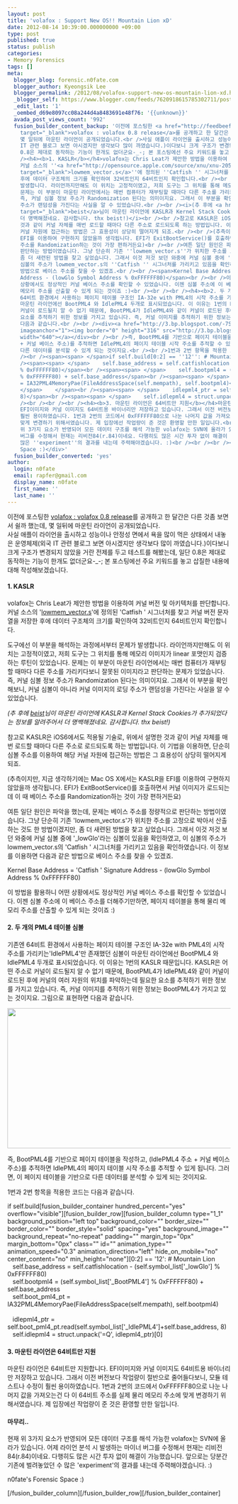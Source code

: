 ```yaml
---
layout: post
title: 'volafox : Support New OS!! Mountain Lion xD'
date: 2012-08-14 10:39:00.000000000 +09:00
type: post
published: true
status: publish
categories:
- Memory Forensics
tags: []
meta:
  blogger_blog: forensic.n0fate.com
  blogger_author: Kyeongsik Lee
  blogger_permalink: /2012/08/volafox-support-new-os-mountain-lion-xd.html
  _blogger_self: https://www.blogger.com/feeds/7620918615785302711/posts/default/405726472750972596
  _edit_last: '1'
  _oembed_d69e8097cc08a244d4a8483691e48f76: '{{unknown}}'
  avada_post_views_count: '992'
  fusion_builder_content_backup: '이전에 포스팅한 <a href="http://feedbeef.blogspot.kr/2012/08/volafox-volafox-08-release.html"
    target="_blank">volafox : volafox 0.8 release</a>를 공개하고 한 달간은 다른 것좀 보면서 쉴까 했는데,
    몇 일뒤에 마운틴 라이언이 공개되었습니다.<br />사실 애플이 라이언을 출시하고 성능이나 안정성 면에서 욕을 많이 먹은 상태에서 내놓은 운영체제(외국
    IT 관련 블로그 보면 아시겠지만 생각보다 많이 까였습니다.)이다보니 크게 구조가 변경되지 않았을 거란 전제를 두고 테스트를 해봤는데, 일단
    0.8은 제대로 동작하는 기능이 한개도 없더군요-_-; 본 포스팅에선 주요 키워드를 놓고 삽질한 내용에 대해 작성해보겠습니다.<br /><br
    /><h4><b>1. KASLR</b></h4>volafox는 Chris Leat가 제안한 방법을 이용하여 커널 버전 및 아키텍처를 판단합니다.
    커널 소스의 ''<a href="http://opensource.apple.com/source/xnu/xnu-2050.7.9/osfmk/i386/lowmem_vectors.s"
    target="_blank">lowmem_vector.s</a>''에 정의된 ''Catfish '' 시그너처를 찾고 커널 버전 문자열을 저장한
    후에 데이터 구조체의 크기를 확인하여 32비트인지 64비트인지 확인합니다.<br /><br />도구에선 이 부분을 해석하는 과정에서부터 문제가
    발생합니다. 라이언까지만해도 이 위치는 고정적이였고, 저희 도구는 그 위치를 통해 메모리 이미지가 linear 포맷인지 검증하는 루틴이 있었습니다.
    문제는 이 부분이 마운틴 라이언에서는 매번 컴퓨터가 재부팅할 때마다 다른 주소를 가리키다보니 잘못된 이미지라고 판단하는 문제가 있었습니다.
    즉, 커널 심볼 정보 주소가 Randomization 된다는 의미이지요. 그래서 이 부분을 확인해보니, 커널 심볼이 아니라 커널 이미지의 로딩
    주소가 랜덤성을 가진다는 사실을 알 수 있었습니다.<br /><br /><i>(추 후에 <a href="http://twitter.com/beist"
    target="_blank">beist</a>님이 마운틴 라이언에 KASLR과 Kernel Stack Cookies가 추가되었다는 정보를 알려주어서
    더 명백해졌네요. 감사합니다. thx beist!)</i><br /><br />참고로 KASLR은 iOS6에서도 적용될 기술로, 위에서 설명한
    것과 같이 커널 자체를 매번 로드할 때마다 다른 주소로 로드되도록 하는 방법입니다. 이 기법을 이용하면, 단순히 심볼 주소를 이용하여 해당
    커널 자원에 접근하는 방법은 그 효용성이 상당히 떨어지게 되죠.<br /><br />(추측이지만, 지금 생각하기에는 Mac OS X에서는 KASLR을
    EFI를 이용하여 구현하지 않았을까 생각됩니다. EFI가 ExitBootService()를 호출하면서 커널 이미지가 로드되는데 이 때 베이스
    주소를 Randomization하는 것이 가장 편하거든요)<br /><br />여튼 일단 원인은 파악을 했는데, 문제는 베이스 주소를 정량적으로
    판단하는 방법이였습니다. 그냥 단순히 기존 ''lowmem_vector.s''가 위치한 주소를 고정으로 박아서 산출하는 것도 한 방법이겠지만,
    좀 더 새련된 방법을 찾고 싶었습니다. 그래서 이것 저것 보던 와중에 커널 심볼 중에 ''_lowGlo''라는 심볼이 있음을 확인하였고, 이
    심볼의 주소가 lowmem_vector.s의 ''Catfish '' 시그너처를 가리키고 있음을 확인하였습니다. 이 정보를 이용하면 다음과 같은
    방법으로 베이스 주소를 찾을 수 있겠죠.<br /><br /><span>Kernel Base Address = ''Catfish '' Signature
    Address - (lowGlo Symbol Address % 0xFFFFFF80)</span><br /><br />이 방법을 활용하니 어떤
    상황에서도 정상적인 커널 베이스 주소를 확인할 수 있었습니다. 이젠 심볼 주소에 이 베이스 주소를 더해주기만하면, 페이지 테이블을 통해 물리
    메모리 주소를 산출할 수 있게 되는 것이죠 :)<br /><br /><br /><h4><b>2. 두 개의 PML4 테이블 심볼</b></h4>기존엔
    64비트 환경에서 사용하는 페이지 테이블 구조인 IA-32e with PML4의 시작 주소를 가리키는''IdlePML4''만 존재했던 심볼이
    마운틴 라이언에선 BootPML4 와 IdlePML4 두개로 표시되었습니다. 이 이유는 1번의 KASLR 때문입니다. KASLR은 어떤 주소로
    커널이 로드될지 알 수 없기 때문에, BootPML4가 IdlePML4와 같이 커널이 로드된 후에 커널의 여러 자원의 위치를 파악하는데 필요한
    요소를 추적하기 위한 정보를 가지고 있습니다. 즉, 커널 이미지를 추적하기 위한 정보는 BootPML4가 가지고 있는 것이지요. 그림으로 표현하면
    다음과 같습니다.<br /><br /><div><a href="http://3.bp.blogspot.com/-7SO4nmmgNNY/UCmqJMSNhLI/AAAAAAAAAr8/lUdX1xK3YxQ/s1600/1.PNG"
    imageanchor="1"><img border="0" height="316" src="http://3.bp.blogspot.com/-7SO4nmmgNNY/UCmqJMSNhLI/AAAAAAAAAr8/lUdX1xK3YxQ/s640/1.PNG"
    width="640"></a></div><br /><br />즉, BootPML4를 기반으로 페이지 테이블을 작성하고, (IdlePML4 주소
    + 커널 베이스 주소)를 추적하면 IdlePML4의 페이지 테이블 시작 주소를 추적할 수 있게 됩니다. 그러면, 이 페이지 테이블을 기반으로
    다른 데이터를 분석할 수 있게 되는 것이지요.<br /><br />1번과 2번 항목을 적용한 코드는 다음과 같습니다.<br /><br /><br
    /><br /><span><span> </span>if self.build[0:2] == ''12'': # Mountain Lion</span><br
    /><span><span> </span>    self.base_address = self.catfishlocation - (self.symbol_list[''_lowGlo'']
    % 0xFFFFFF80)</span><br /><span><span> </span>    self.bootpml4 = (self.symbol_list[''_BootPML4'']
    % 0xFFFFFF80) + self.base_address</span><br /><span><span> </span>    self.boot_pml4_pt
    = IA32PML4MemoryPae(FileAddressSpace(self.mempath), self.bootpml4)</span><br /><span><span>
    </span>    </span><br /><span><span> </span>    idlepml4_ptr = self.boot_pml4_pt.read(self.symbol_list[''_IdlePML4'']+self.base_address,
    8)</span><br /><span><span> </span>    self.idlepml4 = struct.unpack(''=Q'', idlepml4_ptr)[0]</span><br
    /><br /><br /><br /><h4><b>3. 마운틴 라이언은 64비트만 지원</b></h4>마운틴 라이언은 64비트만 지원합니다.
    EFI이미지와 커널 이미지도 64비트용 바이너리만 저장하고 있습니다. 그래서 이전 버전보다 작업량이 절반으로 줄어들다보니, 모듈 테스트나 수정이
    훨씬 용이하였습니다. 1번과 2번의 코드에서 0xFFFFFF80으로 나눈 나머지 값을 가져오는건 다 이 64비트 주소를 실제 물리 메모리 주소에
    맞게 변경하기 위해서였습니다. 제 입장에선 작업량이 준 것은 환영할 만한 일입니다.<br /><br /><br /><h4><b>마무리..</b></h4>현재
    위 3가지 요소가 반영되어 모든 데이터 구조를 해석 가능한 volafox는 SVN에 올라가 있습니다. 어제 라이언 분석 시 발생하는 마이너
    버그를 수정해서 현재는 리비전84(r.84)이네요. 다행히도 많은 시간 투자 없이 해결이 가능했습니다. 앞으로는 당분간 기존에 벌려놓았던 수
    많은 ''experiment''의 결과를 내는데 주력해야겠습니다. :)<br /><br /><br /><div>n0fate''s Forensic
    Space :)</div>'
  fusion_builder_converted: 'yes'
author:
  login: n0fate
  email: rapfer@gmail.com
  display_name: n0fate
  first_name: ''
  last_name: ''
---
```

<p>이전에 포스팅한 <a href="http://feedbeef.blogspot.kr/2012/08/volafox-volafox-08-release.html" target="_blank">volafox : volafox 0.8 release</a>를 공개하고 한 달간은 다른 것좀 보면서 쉴까 했는데, 몇 일뒤에 마운틴 라이언이 공개되었습니다.<br />사실 애플이 라이언을 출시하고 성능이나 안정성 면에서 욕을 많이 먹은 상태에서 내놓은 운영체제(외국 IT 관련 블로그 보면 아시겠지만 생각보다 많이 까였습니다.)이다보니 크게 구조가 변경되지 않았을 거란 전제를 두고 테스트를 해봤는데, 일단 0.8은 제대로 동작하는 기능이 한개도 없더군요-_-; 본 포스팅에선 주요 키워드를 놓고 삽질한 내용에 대해 작성해보겠습니다.</p>
<h4><b>1. KASLR</b></h4>
<p>volafox는 Chris Leat가 제안한 방법을 이용하여 커널 버전 및 아키텍처를 판단합니다. 커널 소스의 '<a href="http://opensource.apple.com/source/xnu/xnu-2050.7.9/osfmk/i386/lowmem_vectors.s" target="_blank">lowmem_vector.s</a>'에 정의된 'Catfish ' 시그너처를 찾고 커널 버전 문자열을 저장한 후에 데이터 구조체의 크기를 확인하여 32비트인지 64비트인지 확인합니다.</p>
<p>도구에선 이 부분을 해석하는 과정에서부터 문제가 발생합니다. 라이언까지만해도 이 위치는 고정적이였고, 저희 도구는 그 위치를 통해 메모리 이미지가 linear 포맷인지 검증하는 루틴이 있었습니다. 문제는 이 부분이 마운틴 라이언에서는 매번 컴퓨터가 재부팅할 때마다 다른 주소를 가리키다보니 잘못된 이미지라고 판단하는 문제가 있었습니다. 즉, 커널 심볼 정보 주소가 Randomization 된다는 의미이지요. 그래서 이 부분을 확인해보니, 커널 심볼이 아니라 커널 이미지의 로딩 주소가 랜덤성을 가진다는 사실을 알 수 있었습니다.</p>
<p><i>(추 후에 <a href="http://twitter.com/beist" target="_blank">beist</a>님이 마운틴 라이언에 KASLR과 Kernel Stack Cookies가 추가되었다는 정보를 알려주어서 더 명백해졌네요. 감사합니다. thx beist!)</i></p>
<p>참고로 KASLR은 iOS6에서도 적용될 기술로, 위에서 설명한 것과 같이 커널 자체를 매번 로드할 때마다 다른 주소로 로드되도록 하는 방법입니다. 이 기법을 이용하면, 단순히 심볼 주소를 이용하여 해당 커널 자원에 접근하는 방법은 그 효용성이 상당히 떨어지게 되죠.</p>
<p>(추측이지만, 지금 생각하기에는 Mac OS X에서는 KASLR을 EFI를 이용하여 구현하지 않았을까 생각됩니다. EFI가 ExitBootService()를 호출하면서 커널 이미지가 로드되는데 이 때 베이스 주소를 Randomization하는 것이 가장 편하거든요)</p>
<p>여튼 일단 원인은 파악을 했는데, 문제는 베이스 주소를 정량적으로 판단하는 방법이였습니다. 그냥 단순히 기존 'lowmem_vector.s'가 위치한 주소를 고정으로 박아서 산출하는 것도 한 방법이겠지만, 좀 더 새련된 방법을 찾고 싶었습니다. 그래서 이것 저것 보던 와중에 커널 심볼 중에 '_lowGlo'라는 심볼이 있음을 확인하였고, 이 심볼의 주소가 lowmem_vector.s의 'Catfish ' 시그너처를 가리키고 있음을 확인하였습니다. 이 정보를 이용하면 다음과 같은 방법으로 베이스 주소를 찾을 수 있겠죠.</p>
<p><span>Kernel Base Address = 'Catfish ' Signature Address - (lowGlo Symbol Address % 0xFFFFFF80)</span></p>
<p>이 방법을 활용하니 어떤 상황에서도 정상적인 커널 베이스 주소를 확인할 수 있었습니다. 이젠 심볼 주소에 이 베이스 주소를 더해주기만하면, 페이지 테이블을 통해 물리 메모리 주소를 산출할 수 있게 되는 것이죠 :)</p>
<p>
<h4><b>2. 두 개의 PML4 테이블 심볼</b></h4>
<p>기존엔 64비트 환경에서 사용하는 페이지 테이블 구조인 IA-32e with PML4의 시작 주소를 가리키는'IdlePML4'만 존재했던 심볼이 마운틴 라이언에선 BootPML4 와 IdlePML4 두개로 표시되었습니다. 이 이유는 1번의 KASLR 때문입니다. KASLR은 어떤 주소로 커널이 로드될지 알 수 없기 때문에, BootPML4가 IdlePML4와 같이 커널이 로드된 후에 커널의 여러 자원의 위치를 파악하는데 필요한 요소를 추적하기 위한 정보를 가지고 있습니다. 즉, 커널 이미지를 추적하기 위한 정보는 BootPML4가 가지고 있는 것이지요. 그림으로 표현하면 다음과 같습니다.</p>
<div><a href="http://3.bp.blogspot.com/-7SO4nmmgNNY/UCmqJMSNhLI/AAAAAAAAAr8/lUdX1xK3YxQ/s1600/1.PNG" imageanchor="1"><img border="0" height="316" src="{{ site.baseurl }}/assets/1.PNG" width="640" /></a></div>
<p>즉, BootPML4를 기반으로 페이지 테이블을 작성하고, (IdlePML4 주소 + 커널 베이스 주소)를 추적하면 IdlePML4의 페이지 테이블 시작 주소를 추적할 수 있게 됩니다. 그러면, 이 페이지 테이블을 기반으로 다른 데이터를 분석할 수 있게 되는 것이지요.</p>
<p>1번과 2번 항목을 적용한 코드는 다음과 같습니다.</p>
<p><span><span> </span>if self.build[fusion_builder_container hundred_percent="yes" overflow="visible"][fusion_builder_row][fusion_builder_column type="1_1" background_position="left top" background_color="" border_size="" border_color="" border_style="solid" spacing="yes" background_image="" background_repeat="no-repeat" padding="" margin_top="0px" margin_bottom="0px" class="" id="" animation_type="" animation_speed="0.3" animation_direction="left" hide_on_mobile="no" center_content="no" min_height="none"][0:2] == '12': # Mountain Lion</span><br /><span><span> </span>    self.base_address = self.catfishlocation - (self.symbol_list['_lowGlo'] % 0xFFFFFF80)</span><br /><span><span> </span>    self.bootpml4 = (self.symbol_list['_BootPML4'] % 0xFFFFFF80) + self.base_address</span><br /><span><span> </span>    self.boot_pml4_pt = IA32PML4MemoryPae(FileAddressSpace(self.mempath), self.bootpml4)</span><br /><span><span> </span>    </span><br /><span><span> </span>    idlepml4_ptr = self.boot_pml4_pt.read(self.symbol_list['_IdlePML4']+self.base_address, 8)</span><br /><span><span> </span>    self.idlepml4 = struct.unpack('=Q', idlepml4_ptr)[0]</span></p>
<h4><b>3. 마운틴 라이언은 64비트만 지원</b></h4>
<p>마운틴 라이언은 64비트만 지원합니다. EFI이미지와 커널 이미지도 64비트용 바이너리만 저장하고 있습니다. 그래서 이전 버전보다 작업량이 절반으로 줄어들다보니, 모듈 테스트나 수정이 훨씬 용이하였습니다. 1번과 2번의 코드에서 0xFFFFFF80으로 나눈 나머지 값을 가져오는건 다 이 64비트 주소를 실제 물리 메모리 주소에 맞게 변경하기 위해서였습니다. 제 입장에선 작업량이 준 것은 환영할 만한 일입니다.</p>
<p>
<h4><b>마무리..</b></h4>
<p>현재 위 3가지 요소가 반영되어 모든 데이터 구조를 해석 가능한 volafox는 SVN에 올라가 있습니다. 어제 라이언 분석 시 발생하는 마이너 버그를 수정해서 현재는 리비전84(r.84)이네요. 다행히도 많은 시간 투자 없이 해결이 가능했습니다. 앞으로는 당분간 기존에 벌려놓았던 수 많은 'experiment'의 결과를 내는데 주력해야겠습니다. :)</p>
<p>
<div>n0fate's Forensic Space :)</div>
<p>[/fusion_builder_column][/fusion_builder_row][/fusion_builder_container]</p>
